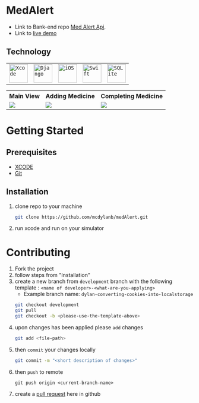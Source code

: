 # MedAlert
- Link to Bank-end repo [Med Alert Api](https://github.com/OlegAngelo/rx-tracker-api).
- Link to [live demo](https://whatcanicookonline.vercel.app/)
## Technology
<div align="center">
	<table>
		<tr>
			<td><code><img width="50" src="https://user-images.githubusercontent.com/25181517/186711578-bf30cb30-40b7-4b45-95a5-bdf837c372e7.png" alt="Xcode" title="Xcode"/></code></td>
			<td><code><img width="50" src="https://github.com/marwin1991/profile-technology-icons/assets/62091613/9bf5650b-e534-4eae-8a26-8379d076f3b4" alt="Django" title="Django"/></code></td>
			<td><code><img width="50" src="https://user-images.githubusercontent.com/25181517/121406611-a8246b80-c95e-11eb-9b11-b771486377f6.png" alt="iOS" title="iOS"/></code></td>
			<td><code><img width="50" src="https://user-images.githubusercontent.com/25181517/121406389-6267a300-c95e-11eb-8d67-f1e22afe8aea.png" alt="Swift" title="Swift"/></code></td>
			<td><code><img width="50" src="https://github.com/marwin1991/profile-technology-icons/assets/136815194/82df4543-236b-4e45-9604-5434e3faab17" alt="SQLite" title="SQLite"/></code></td>
		</tr>
	</table>
</div>


<table>
  <tr>
    <th>Main View</th>
    <th>Adding Medicine</th>
    <th>Completing Medicine</th>
  </tr>
  <tr>
    <td><img src="https://github.com/user-attachments/assets/ac26a602-f99b-45cf-aec8-3da4134af964"/></td>
    <td><img src="https://github.com/user-attachments/assets/576c5868-5172-4f7b-8542-c0cb28e923e4"/></td>
    <td><img src="https://github.com/user-attachments/assets/2c87da74-dc47-4961-9ae3-9f31cf8673ac"/></td>
  </tr>
</table>


# Getting Started

## Prerequisites
- [XCODE](https://developer.apple.com/xcode/)
- [Git](https://git-scm.com/downloads)


## Installation
1. clone repo to your machine
	```bash
	git clone https://github.com/mcdylanb/medAlert.git
	```
2. run xcode and run on your simulator




# Contributing

1. Fork the project
2. follow steps from "Installation"
3. create a new branch from `development` branch with the following template : `<name of developer>-<what-are-you-applying>`
	- Example branch name: `dylan-converting-cookies-into-localstorage`
	```bash
	git checkout development
	git pull
	git checkout -b <please-use-the-template-above>
	```
4. upon changes has been applied please `add` changes
	```bash
	git add <file-path>
	```
5. then `commit` your changes locally
	```bash
	git commit -m "<short description of changes>"
	```
6. then `push` to remote <branch-name>
	```
	git push origin <current-branch-name>
	```
6. create a [pull request](https://github.com/mcdylanb/medAlert/pulls) here in github
